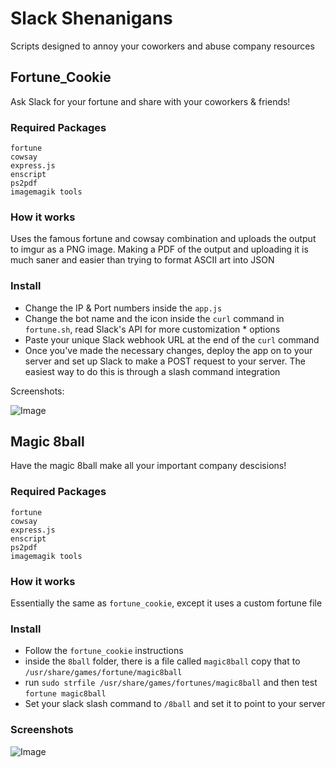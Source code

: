 # Slack Shenanigans
Scripts designed to annoy your coworkers and abuse company resources

## Fortune_Cookie

Ask Slack for your fortune and share with your coworkers & friends! 

### Required Packages 

```
fortune
cowsay
express.js
enscript
ps2pdf
imagemagik tools
```
### How it works
Uses the famous fortune and cowsay combination and uploads the output to imgur as a PNG image. Making a PDF of the output and uploading it is much saner and easier than trying to format ASCII art into JSON

### Install

* Change the IP & Port numbers inside the `app.js` 
* Change the bot name and the icon inside the `curl` command in `fortune.sh`, read Slack's API for more customization * options
* Paste your unique Slack webhook URL at the end of the `curl` command
* Once you've made the necessary changes, deploy the app on to your server and set up Slack to make a POST request to your server. The easiest way to do this is through a slash command integration

Screenshots: 

![Image](http://i.imgur.com/jn7ZJAl.png)

## Magic 8ball

Have the magic 8ball make all your important company descisions! 

### Required Packages 

```
fortune
cowsay
express.js
enscript
ps2pdf
imagemagik tools
```

### How it works

Essentially the same as `fortune_cookie`, except it uses a custom fortune file

### Install 

* Follow the `fortune_cookie` instructions
* inside the `8ball` folder, there is a file called `magic8ball` copy that to `/usr/share/games/fortune/magic8ball`
* run `sudo strfile /usr/share/games/fortunes/magic8ball` and then test `fortune magic8ball`
* Set your slack slash command to `/8ball` and set it to point to your server

### Screenshots

![Image](http://i.imgur.com/bKevb7K.png)
